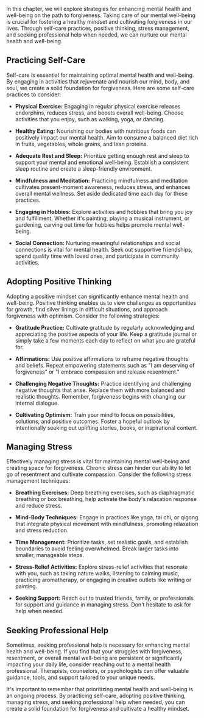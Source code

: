 
In this chapter, we will explore strategies for enhancing mental health and well-being on the path to forgiveness. Taking care of our mental well-being is crucial for fostering a healthy mindset and cultivating forgiveness in our lives. Through self-care practices, positive thinking, stress management, and seeking professional help when needed, we can nurture our mental health and well-being.

Practicing Self-Care
--------------------

Self-care is essential for maintaining optimal mental health and well-being. By engaging in activities that rejuvenate and nourish our mind, body, and soul, we create a solid foundation for forgiveness. Here are some self-care practices to consider:

* **Physical Exercise:** Engaging in regular physical exercise releases endorphins, reduces stress, and boosts overall well-being. Choose activities that you enjoy, such as walking, yoga, or dancing.

* **Healthy Eating:** Nourishing our bodies with nutritious foods can positively impact our mental health. Aim to consume a balanced diet rich in fruits, vegetables, whole grains, and lean proteins.

* **Adequate Rest and Sleep:** Prioritize getting enough rest and sleep to support your mental and emotional well-being. Establish a consistent sleep routine and create a sleep-friendly environment.

* **Mindfulness and Meditation:** Practicing mindfulness and meditation cultivates present-moment awareness, reduces stress, and enhances overall mental wellness. Set aside dedicated time each day for these practices.

* **Engaging in Hobbies:** Explore activities and hobbies that bring you joy and fulfillment. Whether it's painting, playing a musical instrument, or gardening, carving out time for hobbies helps promote mental well-being.

* **Social Connection:** Nurturing meaningful relationships and social connections is vital for mental health. Seek out supportive friendships, spend quality time with loved ones, and participate in community activities.

Adopting Positive Thinking
--------------------------

Adopting a positive mindset can significantly enhance mental health and well-being. Positive thinking enables us to view challenges as opportunities for growth, find silver linings in difficult situations, and approach forgiveness with optimism. Consider the following strategies:

* **Gratitude Practice:** Cultivate gratitude by regularly acknowledging and appreciating the positive aspects of your life. Keep a gratitude journal or simply take a few moments each day to reflect on what you are grateful for.

* **Affirmations:** Use positive affirmations to reframe negative thoughts and beliefs. Repeat empowering statements such as "I am deserving of forgiveness" or "I embrace compassion and release resentment."

* **Challenging Negative Thoughts:** Practice identifying and challenging negative thoughts that arise. Replace them with more balanced and realistic thoughts. Remember, forgiveness begins with changing our internal dialogue.

* **Cultivating Optimism:** Train your mind to focus on possibilities, solutions, and positive outcomes. Foster a hopeful outlook by intentionally seeking out uplifting stories, books, or inspirational content.

Managing Stress
---------------

Effectively managing stress is vital for maintaining mental well-being and creating space for forgiveness. Chronic stress can hinder our ability to let go of resentment and cultivate compassion. Consider the following stress management techniques:

* **Breathing Exercises:** Deep breathing exercises, such as diaphragmatic breathing or box breathing, help activate the body's relaxation response and reduce stress.

* **Mind-Body Techniques:** Engage in practices like yoga, tai chi, or qigong that integrate physical movement with mindfulness, promoting relaxation and stress reduction.

* **Time Management:** Prioritize tasks, set realistic goals, and establish boundaries to avoid feeling overwhelmed. Break larger tasks into smaller, manageable steps.

* **Stress-Relief Activities:** Explore stress-relief activities that resonate with you, such as taking nature walks, listening to calming music, practicing aromatherapy, or engaging in creative outlets like writing or painting.

* **Seeking Support:** Reach out to trusted friends, family, or professionals for support and guidance in managing stress. Don't hesitate to ask for help when needed.

Seeking Professional Help
-------------------------

Sometimes, seeking professional help is necessary for enhancing mental health and well-being. If you find that your struggles with forgiveness, resentment, or overall mental well-being are persistent or significantly impacting your daily life, consider reaching out to a mental health professional. Therapists, counselors, or psychologists can offer valuable guidance, tools, and support tailored to your unique needs.

It's important to remember that prioritizing mental health and well-being is an ongoing process. By practicing self-care, adopting positive thinking, managing stress, and seeking professional help when needed, you can create a solid foundation for forgiveness and cultivate a healthy mindset.
